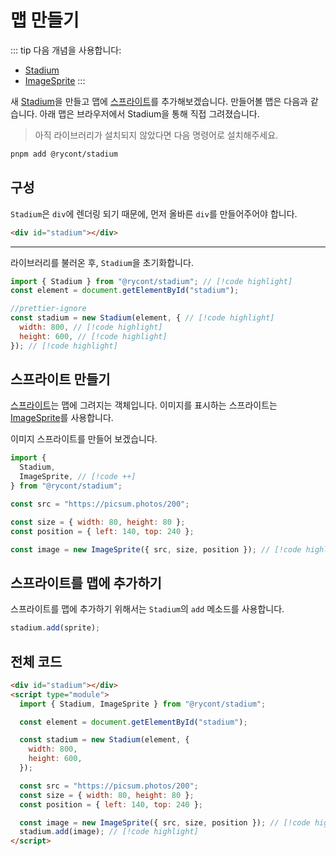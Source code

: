 # 맵 만들기

::: tip 다음 개념을 사용합니다:

- [Stadium](/API/classes/Stadium)
- [ImageSprite](/API/classes/ImageSprite)
  :::

새 [Stadium](/API/classes/Stadium)을 만들고 맵에 [스프라이트](/API/classes/Sprite)를 추가해보겠습니다. 만들어볼 맵은 다음과 같습니다. 아래 맵은 브라우저에서 Stadium을 통해 직접 그려졌습니다.

<div ref="el" />

> 아직 라이브러리가 설치되지 않았다면 다음 명령어로 설치해주세요.

```bash
pnpm add @rycont/stadium
```

## 구성

`Stadium`은 `div`에 렌더링 되기 때문에, 먼저 올바른 `div`를 만들어주어야 합니다.

```html
<div id="stadium"></div>
```

---

라이브러리를 불러온 후, `Stadium`을 초기화합니다.

```js
import { Stadium } from "@rycont/stadium"; // [!code highlight]
const element = document.getElementById("stadium");

//prettier-ignore
const stadium = new Stadium(element, { // [!code highlight]
  width: 800, // [!code highlight]
  height: 600, // [!code highlight]
}); // [!code highlight]
```

## 스프라이트 만들기

[스프라이트](/API/classes/Sprite)는 맵에 그려지는 객체입니다. 이미지를 표시하는 스프라이트는 [ImageSprite](/API/classes/ImageSprite)를 사용합니다.

이미지 스프라이트를 만들어 보겠습니다.

```js
import {
  Stadium,
  ImageSprite, // [!code ++]
} from "@rycont/stadium";

const src = "https://picsum.photos/200";

const size = { width: 80, height: 80 };
const position = { left: 140, top: 240 };

const image = new ImageSprite({ src, size, position }); // [!code highlight]
```

## 스프라이트를 맵에 추가하기

스프라이트를 맵에 추가하기 위해서는 `Stadium`의 `add` 메소드를 사용합니다.

```js
stadium.add(sprite);
```

## 전체 코드

```html
<div id="stadium"></div>
<script type="module">
  import { Stadium, ImageSprite } from "@rycont/stadium";

  const element = document.getElementById("stadium");

  const stadium = new Stadium(element, {
    width: 800,
    height: 600,
  });

  const src = "https://picsum.photos/200";
  const size = { width: 80, height: 80 };
  const position = { left: 140, top: 240 };

  const image = new ImageSprite({ src, size, position }); // [!code highlight]
  stadium.add(image); // [!code highlight]
</script>
```

<script setup>
    import { ref, onMounted } from 'vue'
    import {
        Stadium,
        SensorLine,
        ImageSprite,
        MoveableSprite,
        Animate,
        DetectLineCrossing,
    } from "../../dist/stadium.js";
    const el = ref(null)

    onMounted(() => {
        const stadium = new Stadium(el.value, {
            width: 800,
            height: 600,
        });

        const src = "https://picsum.photos/200";

        const size = {
            width: 80,
            height: 80,
        };

        const position = {
            left: 140,
            top: 240,
        };

        const image = new ImageSprite({ src, size, position });

        stadium.add(image);

        el.value.style.setProperty("border", "1px solid black");
    })
</script>
